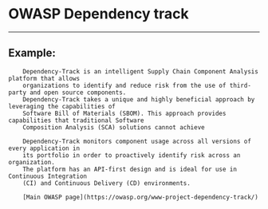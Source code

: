 # OWASP Dependency track
-------

## Example:

        Dependency-Track is an intelligent Supply Chain Component Analysis platform that allows 
        organizations to identify and reduce risk from the use of third-party and open source components. 
        Dependency-Track takes a unique and highly beneficial approach by leveraging the capabilities of 
        Software Bill of Materials (SBOM). This approach provides capabilities that traditional Software
        Composition Analysis (SCA) solutions cannot achieve

        Dependency-Track monitors component usage across all versions of every application in 
        its portfolio in order to proactively identify risk across an organization. 
        The platform has an API-first design and is ideal for use in Continuous Integration 
        (CI) and Continuous Delivery (CD) environments.

        [Main OWASP page](https://owasp.org/www-project-dependency-track/)
